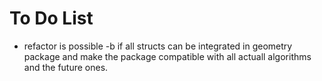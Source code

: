 # To Do List

- refactor is possible -b if all structs can be integrated in geometry package
  and make the package compatible with all actuall algorithms and the future
  ones.
